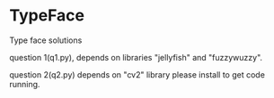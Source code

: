 # TypeFace
Type face solutions


question 1(q1.py), depends on libraries "jellyfish" and "fuzzywuzzy".


question 2(q2.py) depends on "cv2" library
please install to get code running.
